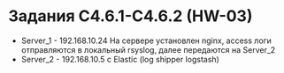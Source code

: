 # Задания C4.6.1-C4.6.2 (HW-03)

- Server_1 - 192.168.10.24 На сервере установлен nginx, access логи отправляются в локальный rsyslog, далее передаются на Server_2
- Server_2 - 192.168.10.5 c Elastic (log shipper logstash)
